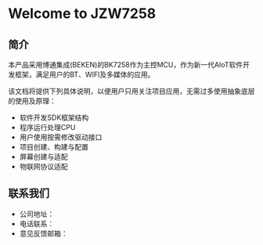 # Welcome to JZW7258

## 简介
本产品采用博通集成(BEKEN)的BK7258作为主控MCU，作为新一代AIoT软件开发框架，满足用户的BT、WIFI及多媒体的应用。

该文档将提供下列具体说明，以便用户只用关注项目应用，无需过多使用抽象底层的使用及原理：

* 软件开发SDK框架结构
* 程序运行处理CPU
* 用户使用按需修改驱动接口
* 项目创建、构建与配置
* 屏幕创建与适配
* 物联网协议适配

## 联系我们

* 公司地址：
* 电话联系：
* 意见反馈邮箱：
